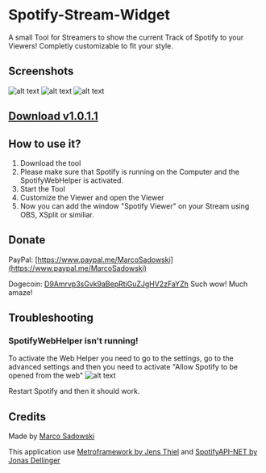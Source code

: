 # Spotify-Stream-Widget
A small Tool for Streamers to show the current Track of Spotify to your Viewers! Completly customizable to fit your style.


## Screenshots
![alt text](https://github.com/MarcoPNS/Spotify-Stream-Widget/blob/master/img/screen.jpg?raw=true "Screenshot")
![alt text](https://github.com/MarcoPNS/Spotify-Stream-Widget/blob/master/img/2018-04-14%2012_05_32-.jpg?raw=true "Screenshot")
![alt text](https://github.com/MarcoPNS/Spotify-Stream-Widget/blob/master/img/screen2.jpg?raw=true "Screenshot")

## [Download v1.0.1.1](https://github.com/MarcoPNS/Spotify-Stream-Widget/blob/master/Release/Spot_Widget_1_0_1_1.zip?raw=true)

## How to use it?
1. Download the tool
2. Please make sure that Spotify is running on the Computer and the SpotifyWebHelper is activated.
3. Start the Tool
4. Customize the Viewer and open the Viewer
5. Now you can add the window "Spotify Viewer" on your Stream using OBS, XSplit or similiar.

## Donate
PayPal: [https://www.paypal.me/MarcoSadowski](https://www.paypal.me/MarcoSadowski)

Dogecoin: [D9Amrvp3sGvk9aBepRtiGuZJgHV2zFaYZh](https://dogechain.info/address/D9Amrvp3sGvk9aBepRtiGuZJgHV2zFaYZh)
Such wow! Much amaze!

## Troubleshooting

### SpotifyWebHelper isn't running!
To activate the Web Helper you need to go to the settings, go to the advanced settings and then you need to activate "Allow Spotify to be opened from the web"
![alt text](https://github.com/MarcoPNS/Spotify-Stream-Widget/blob/master/img/2018-04-14%2010_57_43-Spotify.jpg?raw=true "Screenshot")

Restart Spotify and then it should work.

## Credits
Made by [Marco Sadowski](https://twitter.com/MarcoSadowski)

This application use [Metroframework by Jens Thiel](https://github.com/thielj/MetroFramework) and [SpotifyAPI-NET by Jonas Dellinger](https://github.com/JohnnyCrazy/SpotifyAPI-NET)
